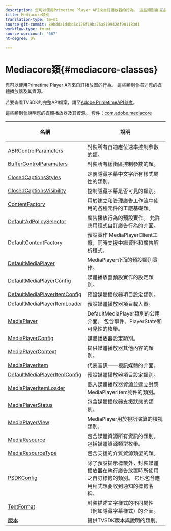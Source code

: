 ```yaml
---
description: 您可以使用Primetime Player API來自訂播放器的行為。 這些類別會描述您的媒體播放器及其資源。
title: Mediacore類別
translation-type: tm+mt
source-git-commit: 89bdda1d4bd5c126f19ba75a819942df901183d1
workflow-type: tm+mt
source-wordcount: '667'
ht-degree: 0%

---
```



# Mediacore類{#mediacore-classes}

您可以使用Primetime Player API來自訂播放器的行為。 這些類別會描述您的媒體播放器及其資源。

若要查看TVSDK的完整API檔案，請至[Adobe PrimetimeAPI參考](https://help.adobe.com/en_US/primetime/api/index.html)。

這些類別會說明您的媒體播放器及其資源。
套件：[com.adobe.mediacore](https://help.adobe.com/en_US/primetime/api/psdk/asdoc-dhls_1.4/com/adobe/mediacore/package-detail.html)

<table frame="all" colsep="1" rowsep="1" id="table_2801E01282A948E6917910CA2FD1E05C"> 
 <thead> 
  <tr rowsep="1"> 
   <th colname="1" class="entry"> <p>名稱 </p> </th> 
   <th colname="2" class="entry"> <p>說明 </p> </th> 
  </tr> 
 </thead>
 <tbody> 
  <tr rowsep="1"> 
   <td colname="1"><span class="codeph"><a href="https://help.adobe.com/en_US/primetime/api/psdk/asdoc-dhls_1.4/com/adobe/mediacore/ABRControlParameters.html" format="html" scope="external"> ABRControlParameters</a> </span> </td> 
   <td colname="2"> 封裝所有自適應位速率控制參數的類。 </td> 
  </tr> 
  <tr rowsep="1"> 
   <td colname="1"><span class="codeph"><a href="https://help.adobe.com/en_US/primetime/api/psdk/asdoc-dhls_1.4/com/adobe/mediacore/BufferControlParameters.html" format="html" scope="external"> BufferControlParameters</a></span> </td> 
   <td colname="2"> 封裝所有緩衝區控制參數的類。 </td> 
  </tr> 
  <tr rowsep="1"> 
   <td colname="1"><span class="codeph"><a href="https://help.adobe.com/en_US/primetime/api/psdk/asdoc-dhls_1.4/com/adobe/mediacore/ClosedCaptionStyles.html" format="html" scope="external"> ClosedCaptionsStyles</a></span> </td> 
   <td colname="2"> 定義隱藏字幕中文字所有樣式屬性的類別。 </td> 
  </tr> 
  <tr rowsep="1"> 
   <td colname="1"><span class="codeph"><a href="https://help.adobe.com/en_US/primetime/api/psdk/asdoc-dhls_1.4/com/adobe/mediacore/ClosedCaptionsVisibility.html" format="html" scope="external"> ClosedCaptionsVisibility</a></span> </td> 
   <td colname="2"> 控制隱藏字幕是否可見的類別。 </td> 
  </tr> 
  <tr rowsep="1"> 
   <td colname="1"><span class="codeph"><a href="https://help.adobe.com/en_US/primetime/api/psdk/asdoc-dhls_1.4/com/adobe/mediacore/ContentFactory.html" format="html" scope="external"> ContentFactory</a> </span> </td> 
   <td colname="2"> 用於建立和管理廣告工作流中使用的各種元件的工廠基礎類。 </td> 
  </tr> 
  <tr rowsep="1"> 
   <td colname="1"><span class="codeph"> <a href="https://help.adobe.com/en_US/primetime/api/psdk/asdoc-dhls_1.4/com/adobe/mediacore/DefaultAdPolicySelector.html" format="html" scope="external"> DefaultAdPolicySelector</a></span> </td> 
   <td colname="2"> 廣告播放行為的預設實作。 允許應用程式自訂廣告行為的介面。 </td> 
  </tr> 
  <tr rowsep="1"> 
   <td colname="1"><span class="codeph"><a href="https://help.adobe.com/en_US/primetime/api/psdk/asdoc-dhls_1.4/com/adobe/mediacore/DefaultContentFactory.html" format="html" scope="external"> DefaultContentFactory</a></span> </td> 
   <td colname="2">預設實作<span class="codeph"> MediaPlayerClient</span>工廠，同時支援中繼資料和廣告解析程式。 </td> 
  </tr> 
  <tr rowsep="1"> 
   <td colname="1"><span class="codeph"><a href="https://help.adobe.com/en_US/primetime/api/psdk/asdoc-dhls_1.4/com/adobe/mediacore/DefaultMediaPlayer.html" format="html" scope="external"> DefaultMediaPlayer</a></span> </td> 
   <td colname="2"><span class="codeph"> MediaPlayer</span>介面的預設類別實作。 </td> 
  </tr> 
  <tr rowsep="1"> 
   <td colname="1"><span class="codeph"><a href="https://help.adobe.com/en_US/primetime/api/psdk/asdoc-dhls_1.4/com/adobe/mediacore/DefaultMediaPlayerConfig.html" format="html" scope="external"> DefaultMediaPlayerConfig</a> </span> </td> 
   <td colname="2"> 媒體播放器預設實作的設定類別。 </td> 
  </tr> 
  <tr rowsep="1"> 
   <td colname="1"><span class="codeph"><a href="https://help.adobe.com/en_US/primetime/api/psdk/asdoc-dhls_1.4/com/adobe/mediacore/DefaultMediaPlayerItemConfig.html" format="html" scope="external"> DefaultMediaPlayerItemConfig</a></span> </td> 
   <td colname="2"> 預設媒體播放器項目設定類別。 </td> 
  </tr> 
  <tr rowsep="1"> 
   <td colname="1"><span class="codeph"><a href="https://help.adobe.com/en_US/primetime/api/psdk/asdoc-dhls_1.4/com/adobe/mediacore/DefaultMediaPlayerItemLoader.html" format="html" scope="external"> DefaultMediaPlayerItemLoader</a></span> </td> 
   <td colname="2"> 預設媒體播放器項目載入器。 </td> 
  </tr> 
  <tr rowsep="1"> 
   <td colname="1"><span class="codeph"><a href="https://help.adobe.com/en_US/primetime/api/psdk/asdoc-dhls_1.4/com/adobe/mediacore/MediaPlayer.html" format="html" scope="external"> MediaPlayer</a></span> </td> 
   <td colname="2"><span class="codeph"> DefaultMediaPlayer</span>類別的公用介面。 包含事件、PlayerState和可見性的枚舉。 </td> 
  </tr> 
  <tr rowsep="1"> 
   <td colname="1"><span class="codeph"><a href="https://help.adobe.com/en_US/primetime/api/psdk/asdoc-dhls_1.4/com/adobe/mediacore/MediaPlayerConfig.html" format="html" scope="external"> MediaPlayerConfig</a> </span> </td> 
   <td colname="2"> 媒體播放器設定類別。 </td> 
  </tr> 
  <tr rowsep="1"> 
   <td colname="1"><span class="codeph"><a href="https://help.adobe.com/en_US/primetime/api/psdk/asdoc-dhls_1.4/com/adobe/mediacore/MediaPlayerContext.html" format="html" scope="external"> MediaPlayerContext</a></span> </td> 
   <td colname="2"> 提供媒體播放器其他內容的類別。 </td> 
  </tr> 
  <tr rowsep="1"> 
   <td colname="1"><span class="codeph"><a href="https://help.adobe.com/en_US/primetime/api/psdk/asdoc-dhls_1.4/com/adobe/mediacore/MediaPlayerItem.html" format="html" scope="external"> MediaPlayerItem</a></span> </td> 
   <td colname="2"> 代表音訊——視訊媒體的介面。 </td> 
  </tr> 
  <tr rowsep="1"> 
   <td colname="1"><span class="codeph"><a href="https://help.adobe.com/en_US/primetime/api/psdk/asdoc-dhls_1.4/com/adobe/mediacore/DefaultMediaPlayerItemConfig.html" format="html" scope="external"> DefaultMediaPlayerItemConfig</a></span> </td> 
   <td colname="2"> 預設媒體播放器項目設定類別。 </td> 
  </tr> 
  <tr rowsep="1"> 
   <td colname="1"><span class="codeph"><a href="https://help.adobe.com/en_US/primetime/api/psdk/asdoc-dhls_1.4/com/adobe/mediacore/MediaPlayerItemLoader.html" format="html" scope="external"> MediaPlayerItemLoader</a></span> </td> 
   <td colname="2">載入媒體播放器資源並建立對應<span class="codeph"> MediaPlayerItem</span>物件的類別。 </td> 
  </tr> 
  <tr rowsep="1"> 
   <td colname="1"><span class="codeph"><a href="https://help.adobe.com/en_US/primetime/api/psdk/asdoc-dhls_1.4/com/adobe/mediacore/MediaPlayerStatus.html" format="html" scope="external"> MediaPlayerStatus</a></span> </td> 
   <td colname="2"> 包含媒體播放器支援狀態的類別。 </td> 
  </tr> 
  <tr rowsep="1"> 
   <td colname="1"><span class="codeph"><a href="https://help.adobe.com/en_US/primetime/api/psdk/asdoc-dhls_1.4/com/adobe/mediacore/MediaPlayerView.html" format="html" scope="external"> MediaPlayerView</a></span> </td> 
   <td colname="2"><span class="codeph"> MediaPlayer</span>用於視訊演算的檢視類別。 </td> 
  </tr> 
  <tr rowsep="1"> 
   <td colname="1"><span class="codeph"><a href="https://help.adobe.com/en_US/primetime/api/psdk/asdoc-dhls_1.4/com/adobe/mediacore/MediaResource.html" format="html" scope="external"> MediaResource</a></span> </td> 
   <td colname="2"> 包含媒體資源所有資訊的類別。 包括媒體資源類型枚舉。 </td> 
  </tr> 
  <tr rowsep="1"> 
   <td colname="1"><span class="codeph"><a href="https://help.adobe.com/en_US/primetime/api/psdk/asdoc-dhls_1.4/com/adobe/mediacore/MediaResourceType.html" format="html" scope="external"> MediaResourceType</a></span> </td> 
   <td colname="2"> 包含支援的介質資源類型的類。 </td> 
  </tr> 
  <tr rowsep="1"> 
   <td colname="1"><span class="codeph"><a href="https://help.adobe.com/en_US/primetime/api/psdk/asdoc-dhls_1.4/com/adobe/mediacore/PSDKConfig.html" format="html" scope="external"> PSDKConfig</a></span> </td> 
   <td colname="2"> 除了預設提示標籤外，封裝媒體播放器在執行廣告放置時所使用之自訂標籤的類別。 它也包含應用程式想要收到通知的標籤名稱。 </td> 
  </tr> 
  <tr rowsep="1"> 
   <td colname="1"><span class="codeph"><a href="https://help.adobe.com/en_US/primetime/api/psdk/asdoc-dhls_1.4/com/adobe/mediacore/TextFormat.html" format="html" scope="external"> TextFormat</a></span> </td> 
   <td colname="2"> 封裝描述文字樣式的不同屬性（例如隱藏字幕樣式）的介面。 </td> 
  </tr> 
  <tr rowsep="0"> 
   <td colname="1"><span class="codeph"><a href="https://help.adobe.com/en_US/primetime/api/psdk/asdoc-dhls_1.4/com/adobe/mediacore/Version.html" format="html" scope="external"> 版本</a></span> </td> 
   <td colname="2"> 提供TVSDK版本與說明的類別。 </td> 
  </tr> 
 </tbody> 
</table>

